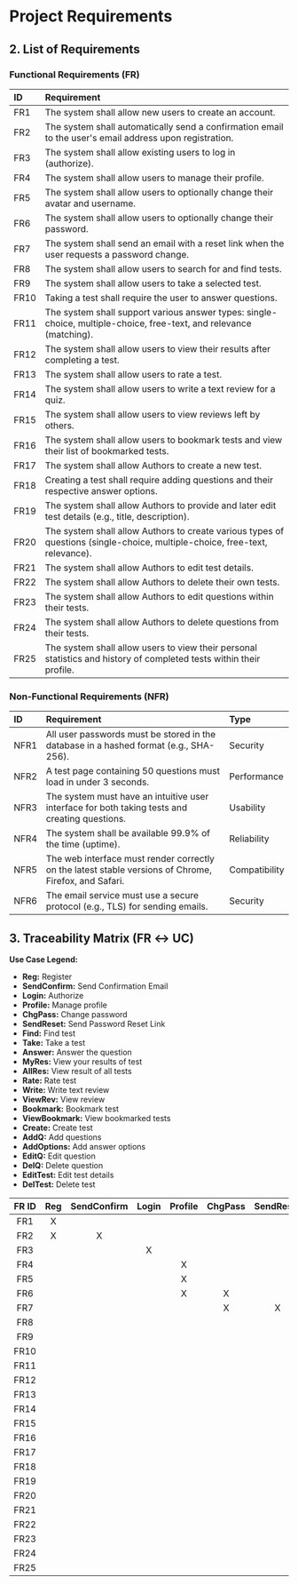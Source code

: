 # Project Requirements

## 2. List of Requirements

### Functional Requirements (FR)

| ID | Requirement |
| :--- | :--- |
| FR1 | The system shall allow new users to create an account. |
| FR2 | The system shall automatically send a confirmation email to the user's email address upon registration. |
| FR3 | The system shall allow existing users to log in (authorize). |
| FR4 | The system shall allow users to manage their profile. |
| FR5 | The system shall allow users to optionally change their avatar and username. |
| FR6 | The system shall allow users to optionally change their password. |
| FR7 | The system shall send an email with a reset link when the user requests a password change. |
| FR8 | The system shall allow users to search for and find tests. |
| FR9 | The system shall allow users to take a selected test. |
| FR10 | Taking a test shall require the user to answer questions. |
| FR11 | The system shall support various answer types: single-choice, multiple-choice, free-text, and relevance (matching). |
| FR12 | The system shall allow users to view their results after completing a test. |
| FR13 | The system shall allow users to rate a test. |
| FR14 | The system shall allow users to write a text review for a quiz. |
| FR15 | The system shall allow users to view reviews left by others. |
| FR16 | The system shall allow users to bookmark tests and view their list of bookmarked tests. |
| FR17 | The system shall allow Authors to create a new test. |
| FR18 | Creating a test shall require adding questions and their respective answer options. |
| FR19 | The system shall allow Authors to provide and later edit test details (e.g., title, description). |
| FR20 | The system shall allow Authors to create various types of questions (single-choice, multiple-choice, free-text, relevance). |
| FR21 | The system shall allow Authors to edit test details. |
| FR22 | The system shall allow Authors to delete their own tests. |
| FR23 | The system shall allow Authors to edit questions within their tests. |
| FR24 | The system shall allow Authors to delete questions from their tests. |
| FR25 | The system shall allow users to view their personal statistics and history of completed tests within their profile. |

### Non-Functional Requirements (NFR)

| ID | Requirement | Type |
| :--- | :--- | :--- |
| NFR1 | All user passwords must be stored in the database in a hashed format (e.g., SHA-256). | Security |
| NFR2 | A test page containing 50 questions must load in under 3 seconds. | Performance |
| NFR3 | The system must have an intuitive user interface for both taking tests and creating questions. | Usability |
| NFR4 | The system shall be available 99.9% of the time (uptime). | Reliability |
| NFR5 | The web interface must render correctly on the latest stable versions of Chrome, Firefox, and Safari. | Compatibility |
| NFR6 | The email service must use a secure protocol (e.g., TLS) for sending emails. | Security |

## 3. Traceability Matrix (FR ↔ UC)

**Use Case Legend:**

* **Reg:** Register 
* **SendConfirm:** Send Confirmation Email 
* **Login:** Authorize 
* **Profile:** Manage profile 
* **ChgPass:** Change password 
* **SendReset:** Send Password Reset Link 
* **Find:** Find test 
* **Take:** Take a test 
* **Answer:** Answer the question 
* **MyRes:** View your results of test 
* **AllRes:** View result of all tests 
* **Rate:** Rate test 
* **Write:** Write text review 
* **ViewRev:** View review 
* **Bookmark:** Bookmark test 
* **ViewBookmark:** View bookmarked tests 
* **Create:** Create test 
* **AddQ:** Add questions 
* **AddOptions:** Add answer options 
* **EditQ:** Edit question 
* **DelQ:** Delete question 
* **EditTest:** Edit test details 
* **DelTest:** Delete test 

| FR ID | Reg | SendConfirm | Login | Profile | ChgPass | SendReset | Find | Take | Answer | MyRes | AllRes | Rate | Write | ViewRev | Bookmark | ViewBookmark | Create | AddQ | AddOptions | EditQ | DelQ | EditTest | DelTest |
| :---: | :---: | :---: | :---: | :---: | :---: | :---: | :---: | :---: | :---: | :---: | :---: | :---: | :---: | :---: | :---: | :---: | :---: | :---: | :---: | :---: | :---: | :---: | :---: |
| FR1 | X |  |  |  |  |  |  |  |  |  |  |  |  |  |  |  |  |  |  |  |  |  |  |
| FR2 | X | X |  |  |  |  |  |  |  |  |  |  |  |  |  |  |  |  |  |  |  |  |
| FR3 |  |  | X |  |  |  |  |  |  |  |  |  |  |  |  |  |  |  |  |  |  |  |
| FR4 |  |  |  | X |  |  |  |  |  |  |  |  |  |  |  |  |  |  |  |  |  |  |
| FR5 |  |  |  | X |  |  |  |  |  |  |  |  |  |  |  |  |  |  |  |  |  |  |
| FR6 |  |  |  | X | X |  |  |  |  |  |  |  |  |  |  |  |  |  |  |  |  |  |
| FR7 |  |  |  |  | X | X |  |  |  |  |  |  |  |  |  |  |  |  |  |  |  |  |
| FR8 |  |  |  |  |  |  | X |  |  |  |  |  |  |  |  |  |  |  |  |  |  |  |
| FR9 |  |  |  |  |  |  |  | X |  |  |  |  |  |  |  |  |  |  |  |  |  |  |
| FR10 |  |  |  |  |  |  |  | X | X |  |  |  |  |  |  |  |  |  |  |  |  |  |
| FR11 |  |  |  |  |  |  |  |  | X |  |  |  |  |  |  |  |  |  |  |  |  |  |
| FR12 |  |  |  |  |  |  |  |  |  | X |  |  |  |  |  |  |  |  |  |  |  |  |
| FR13 |  |  |  |  |  |  |  |  |  |  |  | X |  |  |  |  |  |  |  |  |  |  |
| FR14 |  |  |  |  |  |  |  |  |  |  |  |  | X |  |  |  |  |  |  |  |  |  |
| FR15 |  |  |  |  |  |  |  |  |  |  |  |  |  | X |  |  |  |  |  |  |  |  |
| FR16 |  |  |  |  |  |  |  |  |  |  |  |  |  |  | X | X |  |  |  |  |  |  |
| FR17 |  |  |  |  |  |  |  |  |  |  |  |  |  |  |  |  | X |  |  |  |  |  |
| FR18 |  |  |  |  |  |  |  |  |  |  |  |  |  |  |  |  | X | X | X |  |  |  |
| FR19 |  |  |  |  |  |  |  |  |  |  |  |  |  |  |  |  | X |  |  |  | X |  |
| FR20 |  |  |  |  |  |  |  |  |  |  |  |  |  |  |  |  |  | X |  |  |  |  |
| FR21 |  |  |  |  |  |  |  |  |  |  |  |  |  |  |  |  |  |  |  |  | X |  |
| FR22 |  |  |  |  |  |  |  |  |  |  |  |  |  |  |  |  |  |  |  |  |  | X |
| FR23 |  |  |  |  |  |  |  |  |  |  |  |  |  |  |  |  |  |  |  | X |  |  |
| FR24 |  |  |  |  |  |  |  |  |  |  |  |  |  |  |  |  |  |  |  |  | X |  |
| FR25 |  |  |  |  |  |  |  |  |  |  | X |  |  |  |  |  |  |  |  |  |  |  |
